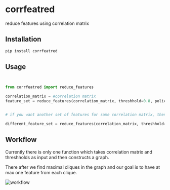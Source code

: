 # corrfeatred



reduce features using correlation matrix 

## Installation 

```bash
pip install corrfeatred
```


## Usage 

```python


from corrfeatred import reduce_features

correlation_matrix = #correlation matrix
feature_set = reduce_features(correlation_matrix, threshhold=0.8, policy='min')


# if you want another set of features for same correlation matrix, then use random seed to change the output.

different_feature_set = reduce_features(correlation_matrix, threshhold=0.8, policy='min', random_seed = 42)
```


## Workflow

Currently there is only one function which takes correlation matrix and threshholds as input and then constructs a graph. 

There after we find maximal cliques in the graph and our goal is to have at max one feature from each clique.


![workflow](https://github.com/abhi-glitchhg/corrfeatred/assets/72816663/b67118f6-f7dd-4123-8adc-23045b7b63f7)




